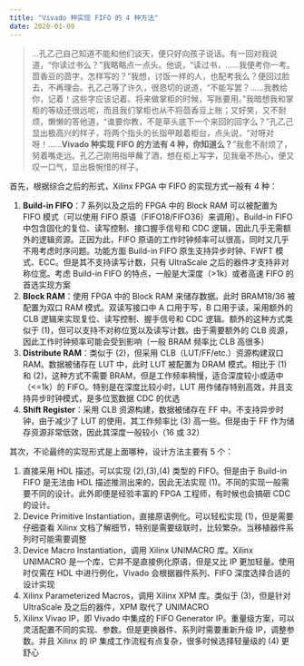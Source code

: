 ```yaml
---
title: "Vivado 种实现 FIFO 的 4 种方法"
date: 2020-01-09
---
```


> ...孔乙己自己知道不能和他们谈天，便只好向孩子说话。有一回对我说道，“你读过书么？”我略略点一点头。他说，“读过书，……我便考你一考。茴香豆的茴字，怎样写的？”我想，讨饭一样的人，也配考我么？便回过脸去，不再理会。孔乙己等了许久，很恳切的说道，“不能写罢？……我教给你，记着！这些字应该记着。将来做掌柜的时候，写账要用。”我暗想我和掌柜的等级还很远呢，而且我们掌柜也从不将茴香豆上账；又好笑，又不耐烦，懒懒的答他道，“谁要你教，不是草头底下一个来回的回字么？”孔乙己显出极高兴的样子，将两个指头的长指甲敲着柜台，点头说，“对呀对呀！……**Vivado 种实现 FIFO 的方法有 4 种，你知道么？**”我愈不耐烦了，努着嘴走远。孔乙己刚用指甲蘸了酒，想在柜上写字，见我毫不热心，便又叹一口气，显出极惋惜的样子。

首先，根据综合之后的形式，Xilinx FPGA 中 FIFO 的实现方式一般有 4 种：

1. **Build-in FIFO**：7 系列以及之后的 FPGA 中的 Block RAM 可以被配置为 FIFO 模式（可以使用 FIFO 原语（FIFO18/FIFO36）来调用）。Build-in FIFO 中包含固化的复位、读写控制、接口握手信号和 CDC 逻辑，因此几乎无需额外的逻辑资源。正因为此，FIFO 原语的工作时钟频率可以很高，同时又几乎不用考虑时序问题。功能方面 Build-in FIFO 原生支持异步时钟、FWFT 模式、ECC。但是其不支持读写计数，只有 UltraScale 之后的器件才支持非对称位宽。考虑 Build-in FIFO 的特点，一般是大深度（>1k）或者高速 FIFO 的首选实现方案
2. **Block RAM**：使用 FPGA 中的 Block RAM 来储存数据。此时 BRAM18/36 被配置为双口 RAM 模式。双读写接口中 A 口用于写，B 口用于读，采用额外的 CLB 逻辑来实现复位、读写控制、握手信号和 CDC 逻辑。额外的这种方式类似于 (1)，但可以支持不对称位宽以及读写计数。由于需要额外的 CLB 资源，因此工作时钟频率可能会受到影响（一般 BRAM 频率比 CLB 高很多）
3. **Distribute RAM**：类似于 (2)，但采用 CLB（LUT/FF/etc.）资源构建双口 RAM。数据被储存在 LUT 中，此时 LUT 被配置为 DRAM 模式。相比于 (1) 和 (2)，这种方式不需要 BRAM，但是工作频率稍慢，适合深度较小或适中（<=1k）的 FIFO。特别是在深度比较小时，LUT 用作储存特别高效，并且支持异步时钟模式，是多位宽数据 CDC 的优选
4. **Shift Register**：采用 CLB 资源构建，数据被储存在 FF 中。不支持异步时钟，由于减少了 LUT 的使用，其工作频率比 (3) 高一些。但是由于 FF 作为储存资源非常低效，因此其深度一般较小（16 或 32）

其次，不论最终的实现形式是上面哪种，设计方法主要有 5 个：

1. 直接采用 HDL 描述。可以实现 (2),(3),(4) 类型的 FIFO。但是由于 Build-in FIFO 是无法由 HDL 描述推测出来的，因此无法实现 (1)。不同的实现一般需要不同的设计。此外即便是经验丰富的 FPGA 工程师，有时候也会搞砸 CDC 的设计。
2. Device Primitive Instantiation，直接原语例化。可以轻松实现 (1)，但是需要仔细查看 Xilinx 文档了解细节，特别是需要级联时，比较繁杂。当移植器件系列时可能需要调整
3. Device Macro Instantiation，调用 Xilinx UNIMACRO 库。Xilinx UNIMACRO 是一个库，它并不是直接例化原语，但是又比 IP 更加轻量。使用时仅需在 HDL 中进行例化，Vivado 会根据器件系列、FIFO 深度选择合适的设计实现
4. Xilinx Parameterized Macros，调用 Xilinx XPM 库。类似于 (3)，但是针对 UltraScale 及之后的器件，XPM 取代了 UNIMACRO
5. Xilinx Vivao IP，即 Vivado 中集成的 FIFO Generator IP。重量级方案，可以灵活配置不同的实现、参数。但是更换器件、系列时需要重新升级 IP，调整参数。并且 Xilinx 的 IP 集成工作流程有点复杂，很多时候选择轻量级的 (4) 更舒心
